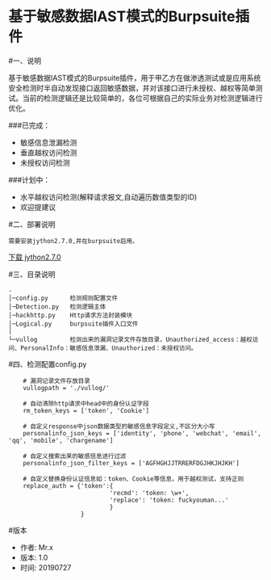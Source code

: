 基于敏感数据IAST模式的Burpsuite插件
===================================
	
#一、说明
	
基于敏感数据IAST模式的Burpsuite插件，用于甲乙方在做渗透测试或是应用系统安全检测时半自动发现接口返回敏感数据，并对该接口进行未授权、越权等简单测试。当前的检测逻辑还是比较简单的，各位可根据自己的实际业务对检测逻辑进行优化。
	
###已完成：
	
+ 敏感信息泄漏检测
+ 垂直越权访问检测
+ 未授权访问检测
	
###计划中：
	
+ 水平越权访问检测(解释请求报文,自动遍历数值类型的ID)
+ 欢迎提建议
	
#二、部署说明

	需要安装jython2.7.0,并在burpsuite启用。
[下载 jython2.7.0](http://search.maven.org/remotecontent?filepath=org/python/jython-installer/2.7.0/jython-installer-2.7.0.jar)
	
#三、目录说明

	.
	│─config.py      检测规则配置文件
	│─Detection.py   检测逻辑主体
	│─hackhttp.py    Http请求方法封装模块
	│─Logical.py     burpsuite插件入口文件
	│
	└─vullog         检测出来的漏洞记录文件存放目录，Unauthorized_access：越权访问、PersonalInfo：敏感信息泄漏、Unauthorized：未授权访问。 
	
#四、检测配置config.py
	
```
	# 漏洞记录文件存放目录
	vullogpath = './vullog/'
	
	# 自动清除http请求中head中的身份认证字段
	rm_token_keys = ['token', 'Cookie']
	
	# 自定义response中json数据类型的敏感信息字段定义,不区分大小写
	personalinfo_json_keys = ['identity', 'phone', 'webchat', 'email', 'qq', 'mobile', 'chargename']
	
	# 自定义搜索出来的敏感信息进行过滤
	personalinfo_json_filter_keys = ['AGFHGHJJTRRERFDGJHKJHJKH']
	
	# 自定义替换身份认证信息如：token、Cookie等信息，用于越权测试，支持正则
	replace_auth = {'token':{
							'recmd': 'token: \w+',
							'replace': 'token: fuckyouman...'
							}
					}
```
	
#版本
	
+ 作者: Mr.x
+ 版本: 1.0
+ 时间: 20190727